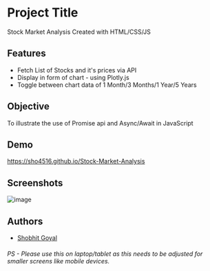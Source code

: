 
# Project Title

Stock Market Analysis Created with HTML/CSS/JS




## Features

- Fetch List of Stocks and it's prices via API
- Display in form of chart - using Plotly.js
- Toggle between chart data of 1 Month/3 Months/1 Year/5 Years

## Objective

To illustrate the use of Promise api and Async/Await in JavaScript


## Demo

https://sho4516.github.io/Stock-Market-Analysis

## Screenshots

![image](https://github.com/sho4516/Stock-Market-Analysis/assets/56107905/41419672-d0e7-4cab-b0e8-d2ca57f73a99)


## Authors

- [Shobhit Goyal](https://github.com/sho4516)

###### PS - Please use this on laptop/tablet as this needs to be adjusted for smaller screens like mobile devices.



